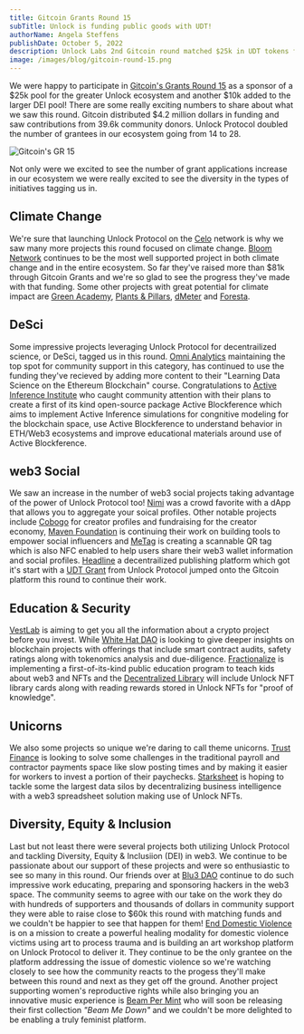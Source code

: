```yaml
---
title: Gitcoin Grants Round 15
subTitle: Unlock is funding public goods with UDT!
authorName: Angela Steffens
publishDate: October 5, 2022
description: Unlock Labs 2nd Gitcoin round matched $25k in UDT tokens for projects in our ecosystem and another $10k for Diversity, Equity & Inclusion (DEI).
image: /images/blog/gitcoin-round-15.png
---
```


We were happy to participate in 
[Gitcoin's Grants Round 15](https://gitcoin.co/grants/) as a sponsor of a $25k 
pool for the greater Unlock ecosystem and another $10k added to the larger DEI 
pool! There are some really exciting numbers to share about what we saw this 
round. Gitcoin distributed $4.2 million dollars in funding and saw contributions 
from 39.6k community donors. Unlock Protocol doubled the number of grantees in 
our ecosystem going from 14 to 28.

![Gitcoin's GR 15](/images/blog/gitcoin-round-15.png)

Not only were we excited to see the number of grant applications increase in our
ecosystem we were really excited to see the diversity in the types of initiatives 
tagging us in. 

## Climate Change
We're sure that launching Unlock Protocol on the [Celo](https://celo.org/) 
network is why we saw many more projects this round focused on climate change. 
[Bloom Network](https://bloomnetwork.org/) continues to be the most well 
supported project in both climate change and in the entire ecosystem. So far 
they've raised more than $81k through Gitcoin Grants and we're so glad to see the 
progress they've made with that funding. Some other projects with great potential 
for climate impact are [Green Academy](https://green-academy.webflow.io/), 
[Plants & Pillars](https://www.plantsandpillars3.com/), 
[dMeter](https://dmeter.super.site/) and [Foresta](https://foresta.live/).

## DeSci

Some impressive projects leveraging Unlock Protocol for decentrailized science, 
or DeSci, tagged us in this round. 
[Omni Analytics](https://twitter.com/omnianalytics) maintaining the top spot for 
community support in this category, has continued to use the funding they've 
recieved by adding more content to their "Learning Data Science on the Ethereum 
Blockchain" course. Congratulations to 
[Active Inference Institute](https://www.activeinference.org/) who caught 
community attention with their plans to create a first of its kind open-source 
package Active Blockference which aims to implement Active Inference simulations 
for congnitive modeling for the blockchain space, use Active Blockference to 
understand behavior in ETH/Web3 ecosystems and improve educational materials 
around use of Active Blockference. 

## web3 Social

We saw an increase in the number of web3 social projects taking advantage of 
the power of Unlock Protocol too! [Nimi](https://nimi.io/) was a crowd favorite 
with a dApp that allows you to aggregate your soical profiles. Other notable 
projects include [Cobogo](https://cobogo.io) for creator profiles and 
fundraising for the creator economy, [Maven Foundation](https://maven.foundation/) 
is continuing their work on building tools to empower social influencers and 
[MeTag](https://www.getmetag.io) is creating a scannable QR tag which is also NFC 
enabled to help users share their web3 wallet information and social profiles. 
[Headline](https://viaheadline.xyz/) a decentrailized publishing platform which 
got it's start with a [UDT Grant](https://docs.unlock-protocol.com/governance/grants-bounties-and-matchings) from Unlock Protocol jumped onto the Gitcoin 
platform this round to continue their work.

## Education & Security

[VestLab](VestLab.io) is aiming to get you all the information about a crypto 
project before you invest. While [White Hat DAO](https://whitehatdao.com) is 
looking to give deeper insights on blockchain projects with offerings that 
include smart contract audits, safety ratings along with tokenomics analysis and 
due-diligence. [Fractionalize](https://www.amwwaldorf.org) is implementing a 
first-of-its-kind public education program to teach kids about web3 and NFTs and 
the [Decentralized Library](https://decentralized-library.vercel.app/) will 
include Unlock NFT library cards along with reading rewards stored in Unlock 
NFTs for "proof of knowledge". 

## Unicorns

We also some projects so unique we're daring to call theme unicorns. 
[Trust Finance](https://www.trustfin.xyz) is looking to solve some challenges in 
the traditional payroll and contractor payments space like slow posting times 
and by making it easier for workers to invest a portion of their paychecks. 
[Starksheet](https://www.starksheet.xyz/) is hoping to tackle some the largest 
data silos by decentralizing business intelligence with a web3 spreadsheet 
solution making use of Unlock NFTs.

## Diversity, Equity & Inclusion

Last but not least there were several projects both utilizing Unlock Protocol 
and tackling Diversity, Equity & Inclusiion (DEI) in web3. We continue to be 
passionate about our support of these projects and were so enthusiastic to see 
so many in this round. Our friends over at [Blu3 DAO](https://www.blu3dao.com/) 
continue to do such impressive work educating, preparing and sponsoring hackers 
in the web3 space. The community seems to agree with our take on the work they 
do with hundreds of supporters and thousands of dollars in community support they 
were able to raise close to $60k this round with matching funds and we couldn't 
be happier to see that happen for them! 
[End Domestic Violence](https://EndDomesticViolence.Art) is on a mission to 
create a powerful healing modality for domestic violence victims using art to 
process trauma and is building an art workshop platform on Unlock Protocol to 
deliver it. They continue to be the only grantee on the platform addressing the 
issue of domestic violence so we're watching closely to see how the community 
reacts to the progess they'll make between this round and next as they get off 
the ground. Another project supporting women's reproductive rights while also 
bringing you an innovative music experience is 
[Beam Per Mint](https://tell.ie/beatspermint/j6upJTcHktEE) who will soon be 
releasing their first collection *"Beam Me Down"* and we couldn't be more 
delighted to be enabling a truly feminist platform.    

